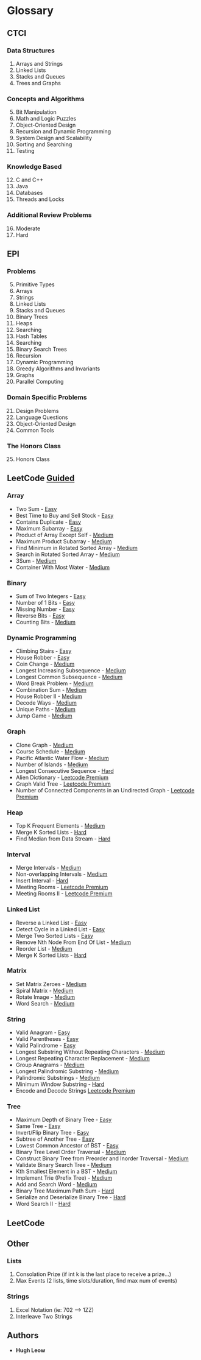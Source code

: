# Glossary

## CTCI  

### Data Structures
1) Arrays and Strings 
2) Linked Lists
3) Stacks and Queues
4) Trees and Graphs

### Concepts and Algorithms
5) Bit Manipulation
6) Math and Logic Puzzles
7) Object-Oriented Design
8) Recursion and Dynamic Programming
9) System Design and Scalability
10) Sorting and Searching
11) Testing

### Knowledge Based
12) C and C++
13) Java
14) Databases
15) Threads and Locks

### Additional Review Problems
16) Moderate
17) Hard

## EPI

### Problems
5) Primitive Types
6) Arrays
7) Strings
8) Linked Lists
9) Stacks and Queues
10) Binary Trees
11) Heaps
12) Searching
13) Hash Tables
14) Searching
15) Binary Search Trees
16) Recursion
17) Dynamic Programming
18) Greedy Algorithms and Invariants
19) Graphs
20) Parallel Computing

### Domain Specific Problems
21) Design Problems
22) Language Questions
23) Object-Oriented Design
24) Common Tools

### The Honors Class
25) Honors Class

## LeetCode [Guided](https://www.teamblind.com/article/New-Year-Gift---Curated-List-of-Top-100-LeetCode-Questions-to-Save-Your-Time-OaM1orEU)

### Array 
- Two Sum - [Easy](https://leetcode.com/problems/two-sum/)
- Best Time to Buy and Sell Stock - [Easy](https://leetcode.com/problems/best-time-to-buy-and-sell-stock/)
- Contains Duplicate - [Easy](https://leetcode.com/problems/contains-duplicate/)
- Maximum Subarray - [Easy](https://leetcode.com/problems/maximum-subarray/)
- Product of Array Except Self - [Medium](https://leetcode.com/problems/product-of-array-except-self/)
- Maximum Product Subarray - [Medium](https://leetcode.com/problems/maximum-product-subarray/)
- Find Minimum in Rotated Sorted Array - [Medium](https://leetcode.com/problems/find-minimum-in-rotated-sorted-array/)
- Search in Rotated Sorted Array - [Medium](https://leetcode.com/problems/search-in-rotated-sorted-array/)
- 3Sum - [Medium](https://leetcode.com/problems/3sum/)
- Container With Most Water - [Medium](https://leetcode.com/problems/container-with-most-water/)

### Binary  
- Sum of Two Integers - [Easy](https://leetcode.com/problems/sum-of-two-integers/)
- Number of 1 Bits - [Easy](https://leetcode.com/problems/number-of-1-bits/)
- Missing Number - [Easy](https://leetcode.com/problems/missing-number/)
- Reverse Bits - [Easy](https://leetcode.com/problems/reverse-bits/)
- Counting Bits - [Medium](https://leetcode.com/problems/counting-bits/)

### Dynamic Programming
- Climbing Stairs - [Easy](https://leetcode.com/problems/climbing-stairs/)
- House Robber - [Easy](https://leetcode.com/problems/house-robber/)
- Coin Change - [Medium](https://leetcode.com/problems/coin-change/)
- Longest Increasing Subsequence - [Medium](https://leetcode.com/problems/longest-increasing-subsequence/)
- Longest Common Subsequence - [Medium](https://leetcode.com/problems/longest-common-subsequence/)
- Word Break Problem - [Medium](https://leetcode.com/problems/word-break/)
- Combination Sum - [Medium](https://leetcode.com/problems/combination-sum-iv/)
- House Robber II - [Medium](https://leetcode.com/problems/house-robber-ii/)
- Decode Ways - [Medium](https://leetcode.com/problems/decode-ways/)
- Unique Paths - [Medium](https://leetcode.com/problems/unique-paths/)
- Jump Game - [Medium](https://leetcode.com/problems/jump-game/)

### Graph
- Clone Graph - [Medium](https://leetcode.com/problems/clone-graph/)
- Course Schedule - [Medium](https://leetcode.com/problems/course-schedule/)
- Pacific Atlantic Water Flow - [Medium](https://leetcode.com/problems/pacific-atlantic-water-flow/)
- Number of Islands - [Medium](https://leetcode.com/problems/number-of-islands/)
- Longest Consecutive Sequence - [Hard](https://leetcode.com/problems/longest-consecutive-sequence/)
- Alien Dictionary - [Leetcode Premium](https://leetcode.com/problems/alien-dictionary/)
- Graph Valid Tree - [Leetcode Premium](https://leetcode.com/problems/graph-valid-tree/)
- Number of Connected Components in an Undirected Graph - [Leetcode Premium](https://leetcode.com/problems/number-of-connected-components-in-an-undirected-graph/)

### Heap 
- Top K Frequent Elements - [Medium](https://leetcode.com/problems/top-k-frequent-elements/)
- Merge K Sorted Lists - [Hard](https://leetcode.com/problems/merge-k-sorted-lists/)
- Find Median from Data Stream - [Hard](https://leetcode.com/problems/find-median-from-data-stream/)

### Interval 
- Merge Intervals - [Medium](https://leetcode.com/problems/merge-intervals/)
- Non-overlapping Intervals - [Medium](https://leetcode.com/problems/non-overlapping-intervals/)
- Insert Interval - [Hard](https://leetcode.com/problems/insert-interval/)
- Meeting Rooms - [Leetcode Premium](https://leetcode.com/problems/meeting-rooms/)
- Meeting Rooms II - [Leetcode Premium](https://leetcode.com/problems/meeting-rooms-ii/)

### Linked List 
- Reverse a Linked List - [Easy](https://leetcode.com/problems/reverse-linked-list/)
- Detect Cycle in a Linked List - [Easy](https://leetcode.com/problems/linked-list-cycle/)
- Merge Two Sorted Lists - [Easy](https://leetcode.com/problems/merge-two-sorted-lists/)
- Remove Nth Node From End Of List - [Medium](https://leetcode.com/problems/remove-nth-node-from-end-of-list/)
- Reorder List - [Medium](https://leetcode.com/problems/reorder-list/)
- Merge K Sorted Lists - [Hard](https://leetcode.com/problems/merge-k-sorted-lists/)

### Matrix 
- Set Matrix Zeroes - [Medium](https://leetcode.com/problems/set-matrix-zeroes/)
- Spiral Matrix - [Medium](https://leetcode.com/problems/spiral-matrix/)
- Rotate Image - [Medium](https://leetcode.com/problems/rotate-image/)
- Word Search - [Medium](https://leetcode.com/problems/word-search/)

### String
- Valid Anagram - [Easy](https://leetcode.com/problems/valid-anagram/)
- Valid Parentheses - [Easy](https://leetcode.com/problems/valid-parentheses/)
- Valid Palindrome - [Easy](https://leetcode.com/problems/valid-palindrome/)
- Longest Substring Without Repeating Characters - [Medium](https://leetcode.com/problems/longest-substring-without-repeating-characters/)
- Longest Repeating Character Replacement - [Medium](https://leetcode.com/problems/longest-repeating-character-replacement/)
- Group Anagrams - [Medium](https://leetcode.com/problems/group-anagrams/)
- Longest Palindromic Substring - [Medium](https://leetcode.com/problems/longest-palindromic-substring/)
- Palindromic Substrings - [Medium](https://leetcode.com/problems/palindromic-substrings/)
- Minimum Window Substring - [Hard](https://leetcode.com/problems/minimum-window-substring/)
- Encode and Decode Strings [Leetcode Premium](https://leetcode.com/problems/encode-and-decode-strings/)

### Tree 
- Maximum Depth of Binary Tree - [Easy](https://leetcode.com/problems/maximum-depth-of-binary-tree/)
- Same Tree - [Easy](https://leetcode.com/problems/same-tree/)
- Invert/Flip Binary Tree - [Easy](https://leetcode.com/problems/invert-binary-tree/)
- Subtree of Another Tree - [Easy](https://leetcode.com/problems/subtree-of-another-tree/)
- Lowest Common Ancestor of BST - [Easy](https://leetcode.com/problems/lowest-common-ancestor-of-a-binary-search-tree/)
- Binary Tree Level Order Traversal - [Medium](https://leetcode.com/problems/binary-tree-level-order-traversal/)
- Construct Binary Tree from Preorder and Inorder Traversal - [Medium](https://leetcode.com/problems/construct-binary-tree-from-preorder-and-inorder-traversal/)
- Validate Binary Search Tree - [Medium](https://leetcode.com/problems/validate-binary-search-tree/)
- Kth Smallest Element in a BST - [Medium](https://leetcode.com/problems/kth-smallest-element-in-a-bst/)
- Implement Trie (Prefix Tree) - [Medium](https://leetcode.com/problems/implement-trie-prefix-tree/)
- Add and Search Word - [Medium](https://leetcode.com/problems/add-and-search-word-data-structure-design/)
- Binary Tree Maximum Path Sum - [Hard](https://leetcode.com/problems/binary-tree-maximum-path-sum/)
- Serialize and Deserialize Binary Tree - [Hard](https://leetcode.com/problems/serialize-and-deserialize-binary-tree/)
- Word Search II - [Hard](https://leetcode.com/problems/word-search-ii/)

## LeetCode 

## Other

### Lists  
1) Consolation Prize (if int k is the last place to receive a prize...)  
2) Max Events (2 lists, time slots/duration, find max num of events)  

### Strings
    
1) Excel Notation (ie: 702 --> 1ZZ)  
2) Interleave Two Strings  

## Authors

* **Hugh Leow**

